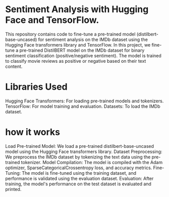 # Sentiment Analysis with Hugging Face and TensorFlow.
This repository contains code to fine-tune a pre-trained model (distilbert-base-uncased) for sentiment analysis on the IMDb dataset using the Hugging Face transformers library and TensorFlow.
In this project, we fine-tune a pre-trained DistilBERT model on the IMDb dataset for binary sentiment classification (positive/negative sentiment). The model is trained to classify movie reviews as positive or negative based on their text content.

# Libraries Used
Hugging Face Transformers: For loading pre-trained models and tokenizers.
TensorFlow: For model training and evaluation.
Datasets: To load the IMDb dataset.

# how it works 
Load Pre-trained Model: We load a pre-trained distilbert-base-uncased model using the Hugging Face transformers library.
Dataset Preprocessing: We preprocess the IMDb dataset by tokenizing the text data using the pre-trained tokenizer.
Model Compilation: The model is compiled with the Adam optimizer, SparseCategoricalCrossentropy loss, and accuracy metrics.
Fine-Tuning: The model is fine-tuned using the training dataset, and performance is validated using the evaluation dataset.
Evaluation: After training, the model's performance on the test dataset is evaluated and printed.
